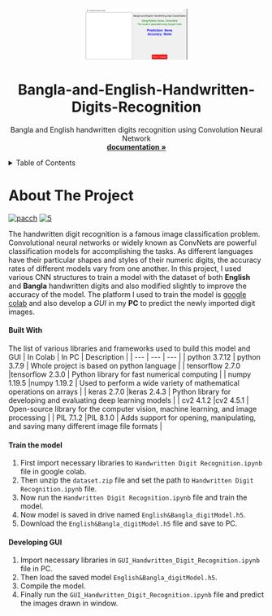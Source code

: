 <div id="top"></div>
<!-- PROJECT LOGO -->
<br />
<div align="center">
  <a href="https://github.com/othneildrew/Best-README-Template">
    <img src="Images/Project_window.PNG" alt="Logo" width="200" height="100">
  </a>

  <h1 align="center">Bangla-and-English-Handwritten-Digits-Recognition</h3>

  <p align="center">
    Bangla and English handwritten digits recognition using Convolution Neural Network
    <br />
    <a href="https://github.com/Perdente/Projects/blob/main/4th%20year/AI_courseProject/class_staffs/project%20proposal.pdf"><strong>documentation »</strong></a>
    <br />
  </p>
</div>

<!-- TABLE OF CONTENTS -->
<details>
  <summary>Table of Contents</summary>
  <ol>
    <li>
      <a href="#about-the-project">About The Project</a>
    </li>
    <li>
        <a href="#built-with">Built With</a>
    </li>
    <li>
      <a href="#Train the model">Train the model</a>
    </li>
    <li>
      <a href="#Developing GUI">Developing GUI</a>
    </li>
  </ol>
</details>


<!-- ABOUT THE PROJECT -->
# About The Project

<a href="https://ibb.co/D7xQM65"><img src="https://i.ibb.co/gD5JWXz/pacch.png" alt="pacch" border="0"></a>
<a href="https://ibb.co/n3vvQtZ"><img src="https://i.ibb.co/CJZZVDN/5.png" alt="5" border="0"></a>




The handwritten digit recognition is a famous image classification problem. Convolutional neural networks or widely known as ConvNets are powerful classification models for accomplishing the tasks. As different languages have their particular shapes and styles of their numeric digits, the accuracy rates of different models vary from one another. In this project, I used various CNN structures to train a model with the dataset of both **English** and **Bangla** handwritten digits and also modified slightly to improve the accuracy of the model. The platform I used to train the model is [google colab](https://colab.research.google.com/?utm_source=scs-index) and also develop a _GUI_ in my **PC**
to predict the newly imported digit images.



#### Built With

The list of various libraries and frameworks used to build this model and GUI
| In Colab | In PC | Description |
| --- | --- | --- |
| python $3.7.12$ | python $3.7.9$ | Whole project is based on python language |
| tensorflow $2.7.0$ |tensorflow $2.3.0$ | Python library for fast numerical computing  |
| numpy $1.19.5$ |numpy $1.19.2$ | Used to perform a wide variety of mathematical operations on arrays |
| keras $2.7.0$ |keras $2.4.3$ |  Python library for developing and evaluating deep learning models |
| cv2 $4.1.2$ |cv2 $4.5.1$ |  Open-source library for the computer vision, machine learning, and image processing |
| PIL $7.1.2$ |PIL $8.1.0$ | Adds support for opening, manipulating, and saving many different image file formats |



<!-- GETTING STARTED -->

#### Train the model
1. First import necessary libraries to `Handwritten Digit Recognition.ipynb` file in google colab.
2. Then unzip the `dataset.zip` file and set the path to `Handwritten Digit Recognition.ipynb` file.
3. Now run the `Handwritten Digit Recognition.ipynb` file and train the model.
4. Now model is saved in drive named `English&Bangla_digitModel.h5`.
5. Download the `English&Bangla_digitModel.h5` file and save to PC.

#### Developing GUI
1. Import necessary libraries in `GUI_Handwritten_Digit_Recognition.ipynb` file in PC.
2. Then load the saved model `English&Bangla_digitModel.h5`.
3. Compile the model.
4. Finally run the `GUI_Handwritten_Digit_Recognition.ipynb` file and predict the images drawn in window.








